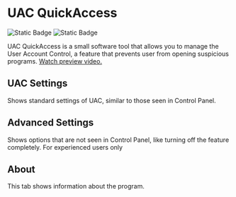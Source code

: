 UAC QuickAccess
=====================
![Static Badge](https://img.shields.io/badge/latest-1.0.0-blue?link=https%3A%2F%2Fgithub.com%2FJackPomiSoftware%2Fuacquickaccess%2Freleases%2Ftag%2FLatest)
![Static Badge](https://img.shields.io/badge/MIT%20License-8A2BE2)

UAC QuickAccess is a small software tool that allows you to manage the User Account Control, a feature that prevents user from opening suspicious programs. [Watch preview video.](https://youtu.be/YcOTqxIRGK8)

## UAC Settings

Shows standard settings of UAC, similar to those seen in Control Panel.

## Advanced Settings

Shows options that are not seen in Control Panel, like turning off the feature completely. For experienced users only

## About

This tab shows information about the program.
